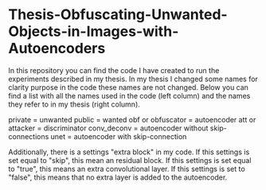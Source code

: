 # Thesis-Obfuscating-Unwanted-Objects-in-Images-with-Autoencoders

In this repository you can find the code I have created  to run the experiments described in my thesis.
In my thesis I changed some names for clarity purpose in the code these names are not changed. Below you can find a list with all the names used in the code (left column) and the names they refer to in my thesis (right column).

private = unwanted
public = wanted
obf or obfuscator = autoencoder
att or attacker = discriminator
conv_deconv = autoencoder without skip-connections
unet = autoencoder with skip-connection

Additionally, there is a settings "extra block" in my code. 
If this settings is set equal to "skip", this mean an residual block.
If this settings is set equal to "true", this means an extra convolutional layer.
If this settings is set to "false", this means that no extra layer is added to the autoencoder.

